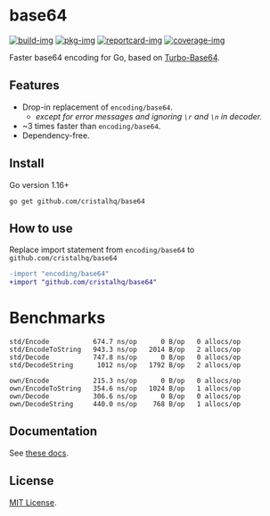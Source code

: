 # base64

[![build-img]][build-url]
[![pkg-img]][pkg-url]
[![reportcard-img]][reportcard-url]
[![coverage-img]][coverage-url]

Faster base64 encoding for Go, based on [Turbo-Base64](https://github.com/powturbo/Turbo-Base64).

## Features

* Drop-in replacement of `encoding/base64`.
  * _except for error messages and ignoring `\r` and `\n` in decoder._
* ~3 times faster than `encoding/base64`.
* Dependency-free.

## Install

Go version 1.16+

```
go get github.com/cristalhq/base64
```

## How to use

Replace import statement from `encoding/base64` to `github.com/cristalhq/base64`

```diff
-import "encoding/base64"
+import "github.com/cristalhq/base64"
```

# Benchmarks

```
std/Encode           674.7 ns/op      0 B/op   0 allocs/op
std/EncodeToString   943.3 ns/op   2014 B/op   2 allocs/op
std/Decode           747.8 ns/op      0 B/op   0 allocs/op
std/DecodeString      1012 ns/op   1792 B/op   2 allocs/op

own/Encode           215.3 ns/op      0 B/op   0 allocs/op
own/EncodeToString   354.6 ns/op   1024 B/op   1 allocs/op
own/Decode           306.6 ns/op      0 B/op   0 allocs/op
own/DecodeString     440.0 ns/op    768 B/op   1 allocs/op
```

## Documentation

See [these docs][pkg-url].

## License

[MIT License](LICENSE).

[build-img]: https://github.com/cristalhq/base64/workflows/build/badge.svg
[build-url]: https://github.com/cristalhq/base64/actions
[pkg-img]: https://pkg.go.dev/badge/cristalhq/base64
[pkg-url]: https://pkg.go.dev/github.com/cristalhq/base64
[reportcard-img]: https://goreportcard.com/badge/cristalhq/base64
[reportcard-url]: https://goreportcard.com/report/cristalhq/base64
[coverage-img]: https://codecov.io/gh/cristalhq/base64/branch/master/graph/badge.svg
[coverage-url]: https://codecov.io/gh/cristalhq/base64
